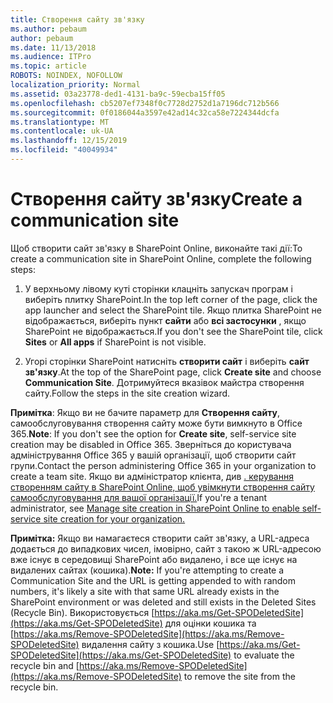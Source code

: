 ```yaml
---
title: Створення сайту зв'язку
ms.author: pebaum
author: pebaum
ms.date: 11/13/2018
ms.audience: ITPro
ms.topic: article
ROBOTS: NOINDEX, NOFOLLOW
localization_priority: Normal
ms.assetid: 03a23778-ded1-4131-ba9c-59ecba15ff05
ms.openlocfilehash: cb5207ef7348f0c7728d2752d1a7196dc712b566
ms.sourcegitcommit: 0f0186044a3597e42ad14c32ca58e7224344dcfa
ms.translationtype: MT
ms.contentlocale: uk-UA
ms.lasthandoff: 12/15/2019
ms.locfileid: "40049934"
---
```

# <a name="create-a-communication-site"></a><span data-ttu-id="da3bd-102">Створення сайту зв'язку</span><span class="sxs-lookup"><span data-stu-id="da3bd-102">Create a communication site</span></span>

<span data-ttu-id="da3bd-103">Щоб створити сайт зв'язку в SharePoint Online, виконайте такі дії:</span><span class="sxs-lookup"><span data-stu-id="da3bd-103">To create a communication site in SharePoint Online, complete the following steps:</span></span> 
  
1. <span data-ttu-id="da3bd-104">У верхньому лівому куті сторінки клацніть запускач програм і виберіть плитку SharePoint.</span><span class="sxs-lookup"><span data-stu-id="da3bd-104">In the top left corner of the page, click the app launcher and select the SharePoint tile.</span></span> <span data-ttu-id="da3bd-105">Якщо плитка SharePoint не відображається, виберіть пункт **сайти** або **всі застосунки** , якщо SharePoint не відображається.</span><span class="sxs-lookup"><span data-stu-id="da3bd-105">If you don't see the SharePoint tile, click **Sites** or **All apps** if SharePoint is not visible.</span></span> 
    
2. <span data-ttu-id="da3bd-106">Угорі сторінки SharePoint натисніть **створити сайт** і виберіть **сайт зв'язку**.</span><span class="sxs-lookup"><span data-stu-id="da3bd-106">At the top of the SharePoint page, click **Create site** and choose **Communication Site**.</span></span> <span data-ttu-id="da3bd-107">Дотримуйтеся вказівок майстра створення сайту.</span><span class="sxs-lookup"><span data-stu-id="da3bd-107">Follow the steps in the site creation wizard.</span></span> 
    
 <span data-ttu-id="da3bd-108">**Примітка**: Якщо ви не бачите параметр для **Створення сайту**, самообслуговування створення сайту може бути вимкнуто в Office 365.</span><span class="sxs-lookup"><span data-stu-id="da3bd-108">**Note**: If you don't see the option for **Create site**, self-service site creation may be disabled in Office 365.</span></span> <span data-ttu-id="da3bd-109">Зверніться до користувача адміністрування Office 365 у вашій організації, щоб створити сайт групи.</span><span class="sxs-lookup"><span data-stu-id="da3bd-109">Contact the person administering Office 365 in your organization to create a team site.</span></span> <span data-ttu-id="da3bd-110">Якщо ви адміністратор клієнта, див [. керування створенням сайту в SharePoint Online, щоб увімкнути створення сайту самообслуговування для вашої організації.](https://go.microsoft.com/fwlink/?linkid=2018780)</span><span class="sxs-lookup"><span data-stu-id="da3bd-110">If you're a tenant administrator, see [Manage site creation in SharePoint Online to enable self-service site creation for your organization.](https://go.microsoft.com/fwlink/?linkid=2018780)</span></span>
  
 <span data-ttu-id="da3bd-111">**Примітка:** Якщо ви намагаєтеся створити сайт зв'язку, а URL-адреса додається до випадкових чисел, імовірно, сайт з такою ж URL-адресою вже існує в середовищі SharePoint або видалено, і все ще існує на видалених сайтах (кошика).</span><span class="sxs-lookup"><span data-stu-id="da3bd-111">**Note:** If you're attempting to create a Communication Site and the URL is getting appended to with random numbers, it's likely a site with that same URL already exists in the SharePoint environment or was deleted and still exists in the Deleted Sites (Recycle Bin).</span></span> <span data-ttu-id="da3bd-112">Використовується [https://aka.ms/Get-SPODeletedSite](https://aka.ms/Get-SPODeletedSite) для оцінки кошика та [https://aka.ms/Remove-SPODeletedSite](https://aka.ms/Remove-SPODeletedSite) видалення сайту з кошика.</span><span class="sxs-lookup"><span data-stu-id="da3bd-112">Use [https://aka.ms/Get-SPODeletedSite](https://aka.ms/Get-SPODeletedSite) to evaluate the recycle bin and [https://aka.ms/Remove-SPODeletedSite](https://aka.ms/Remove-SPODeletedSite) to remove the site from the recycle bin.</span></span> 
  

